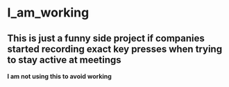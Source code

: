 # I_am_working

## This is just a funny side project if companies started recording exact key presses when trying to stay active at meetings

**I am not using this to avoid working**
